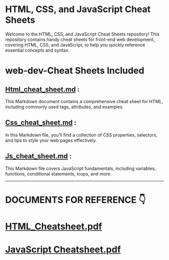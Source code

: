 # HTML, CSS, and JavaScript Cheat Sheets

Welcome to the HTML, CSS, and JavaScript Cheat Sheets repository! This repository contains handy cheat sheets for front-end web development, covering HTML, CSS, and JavaScript, to help you quickly reference essential concepts and syntax.

# web-dev-Cheat Sheets Included

## [Html_cheat_sheet.md](https://github.com/Harshak-1744/web-dev-cheat-sheet/blob/main/HTML%20Cheat%20Sheet.md) : 
  This Markdown document contains a comprehensive cheat sheet for HTML, including commonly used tags, attributes, and examples. 

## [Css_cheat_sheet.md](https://github.com/Harshak-1744/web-dev-cheat-sheet/blob/main/Css%20Cheat%20Sheet.md) : 
  In this Markdown file, you'll find a collection of CSS properties, selectors, and tips to style your web pages effectively.

## [Js_cheat_sheet.md](https://github.com/Harshak-1744/web-dev-cheat-sheet/blob/main/JS%20Cheat%20Sheet.md) : 
   This Markdown file covers JavaScript fundamentals, including variables, functions, conditional statements, loops, and more.

---
# DOCUMENTS FOR REFERENCE  👇 
# [HTML_Cheatsheet.pdf](https://github.com/Harshak-1744/web-dev-cheat-sheet/files/12328756/HTML_Cheatsheet.pdf)
# [JavaScript Cheatsheet.pdf](https://github.com/Harshak-1744/web-dev-cheat-sheet/files/12332335/JavaScript.Cheatsheet.pdf)
 
